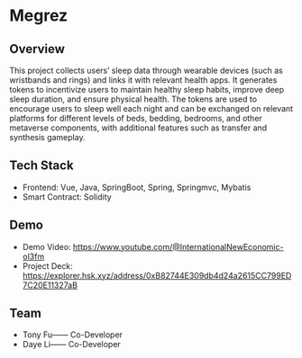 # Megrez
## Overview
This project collects users’ sleep data through wearable devices (such as wristbands and rings) and links it with relevant health apps. It generates tokens to incentivize users to maintain healthy sleep habits, improve deep sleep duration, and ensure physical health. The tokens are used to encourage users to sleep well each night and can be exchanged on relevant platforms for different levels of beds, bedding, bedrooms, and other metaverse components, with additional features such as transfer and synthesis gameplay.
## Tech Stack
- Frontend: Vue, Java, SpringBoot, Spring, Springmvc, Mybatis
- Smart Contract: Solidity

## Demo
- Demo Video:  https://www.youtube.com/@InternationalNewEconomic-ol3fm
- Project Deck: https://explorer.hsk.xyz/address/0xB82744E309db4d24a2615CC799ED7C20E11327aB

## Team
- Tony Fu—— Co-Developer
- Daye Li—— Co-Developer

